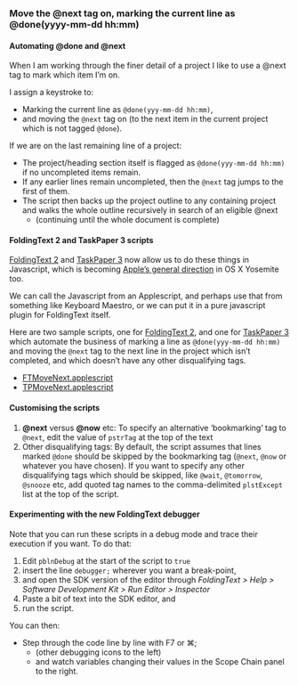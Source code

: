 ### Move the @next tag on, marking the current line as @done(yyyy-mm-dd hh:mm)

#### Automating @done and @next


When I am working through the finer detail of a project I like to use a @next tag to mark which item I’m on.

I assign a keystroke to:
- Marking the current line as `@done(yyy-mm-dd hh:mm)`,
- and moving the `@next` tag on (to the next item in the current project which is not tagged `@done`).

If we are on the last remaining line of a project:
- The project/heading section itself is flagged as  `@done(yyy-mm-dd hh:mm)` if no uncompleted items remain.
- If any earlier lines remain uncompleted, then the `@next` tag jumps to the first of them.
- The script then backs up the project outline to any containing project and walks the whole outline recursively in search of an eligible @next 
	- (continuing until the whole document is complete)

#### FoldingText 2 and TaskPaper 3 scripts

[FoldingText 2](http://www.foldingtext.com) and [TaskPaper 3](http://oldsupport.foldingtext.com/discussions/development-versions/210-taskpaper-3-dev-build-126) now allow us to do these things in Javascript, which is becoming [Apple’s general direction](https://developer.apple.com/library/prerelease/mac/releasenotes/InterapplicationCommunication/RN-JavaScriptForAutomation/index.html#//apple_ref/doc/uid/TP40014508) in OS X Yosemite too.

We can call the Javascript from an Applescript, and perhaps use that from something like Keyboard Maestro, or we can put it in a pure javascript plugin for FoldingText itself.

Here are two sample scripts, one for [FoldingText 2](http://www.foldingtext.com), and one for [TaskPaper 3](http://oldsupport.foldingtext.com/discussions/development-versions/210-taskpaper-3-dev-build-126) which automate the business of marking a line as `@done(yyy-mm-dd hh:mm)` and moving the `@next` tag to the next line in the project which isn’t completed, and which doesn’t have any other disqualifying tags.

- [FTMoveNext.applescript](https://github.com/RobTrew/tree-tools/blob/master/FoldingText%202%20plugins%20and%20scripts/FTMoveNext.applescript)
- [TPMoveNext.applescript](https://github.com/RobTrew/tree-tools/blob/master/FoldingText%202%20plugins%20and%20scripts/TPMoveNext.applescript)

#### Customising the scripts

1. **@next** versus **@now** etc:
	To specify an alternative ‘bookmarking’ tag to `@next`, edit the value of `pstrTag` at the top of the text
2. Other disqualifying tags:
	By default, the script assumes that lines marked `@done` should be skipped by the bookmarking tag (`@next`, `@now` or whatever you have chosen). If you want to specify any other disqualifying tags which should be skipped, like `@wait`, `@tomorrow`, `@snooze` etc, add quoted tag names to the comma-delimited  `plstExcept` list at the top of the script.

#### Experimenting with the new FoldingText debugger

Note that you can run these scripts in a debug mode and trace their execution if you want. To do that:

1. Edit `pblnDebug` at the start of the script to `true`
2. insert the line `debugger;` wherever you want a break-point,
3. and open the SDK version of the editor through _FoldingText > Help > Software Development Kit > Run Editor > Inspector_
4. Paste a bit of text into the SDK editor, and
5. run the script.


You can then:

- Step through the code line by line with F7 or ⌘;
	- (other debugging icons to the left)
	- and watch variables changing their values in the Scope Chain panel to the right.